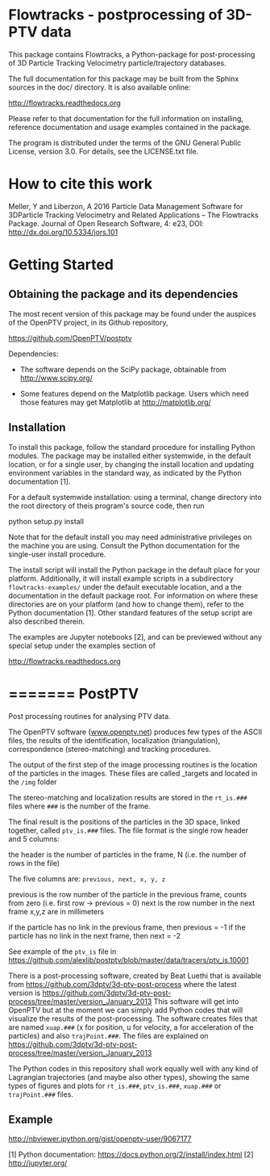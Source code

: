 Flowtracks - postprocessing of 3D-PTV data
==========================================

This package contains Flowtracks, a Python-package for post-processing
of 3D Particle Tracking Velocimetry particle/trajectory databases.

The full documentation for this package may be built from the Sphinx 
sources in the doc/ directory. It is also available online:

  http://flowtracks.readthedocs.org

Please refer to that documentation for the full information on installing,
reference documentation and usage examples contained in the package.

The program is distributed under the terms of the GNU General Public 
License, version 3.0. For details, see the LICENSE.txt file.

How to cite this work
=====================

Meller, Y and Liberzon, A 2016 Particle Data Management Software for 3DParticle Tracking Velocimetry and Related Applications – The Flowtracks Package. Journal of Open Research Software, 4: e23, DOI: <http://dx.doi.org/10.5334/jors.101> 


Getting Started
===============

Obtaining the package and its dependencies
------------------------------------------

The most recent version of this package may be found under the auspices of
the OpenPTV project, in its Github repository,

  https://github.com/OpenPTV/postptv

Dependencies:

* The software depends on the SciPy package, obtainable from 
  http://www.scipy.org/

* Some features depend on the Matplotlib package. Users which need those 
  features may get Matplotlib at http://matplotlib.org/

Installation
-----------

To install this package, follow the standard procedure for installing 
Python modules. The package may be installed either systemwide, in the default
location, or for a single user, by changing the install location and updating
environment variables in the standard way, as indicated by the Python 
documentation [1]. 

For a default systemwide installation: using a terminal, change directory into
the root directory of theis program's source code, then run

  python setup.py install

Note that for the default install you may need administrative privileges on the
machine you are using. Consult the Python documentation for the single-user 
install procedure.

The install script will install the Python package in the default place for 
your platform. Additionally, it will install example scripts in a 
subdirectory ``flowtracks-examples/`` under the default executable location, 
and a the documentation in the default package root. For information on where
these directories are on your platform (and how to change them), refer to 
the Python documentation [1]. Other standard features of the setup script are 
also described therein.

The examples are Jupyter notebooks [2], and can be previewed without any 
special setup under the examples section of

  http://flowtracks.readthedocs.org


=======
PostPTV
=======

Post processing routines for analysing PTV data.

The OpenPTV software (www.openptv.net) produces few types of the ASCII files, the results of the identification, localization
(triangulation), correspondence (stereo-matching) and tracking procedures. 

The output of the first step of the image processing routines is the location of the particles in the images. These files are called _targets
and located in the `/img` folder


The stereo-matching and localization results are stored in the `rt_is.###` files where `###` is the number of the frame. 


The final result is the positions of the particles in the 3D space, linked together, called `ptv_is.###` files. The file format is
the single row header and 5 columns:

the header is the number of particles in the frame, N (i.e. the number of rows in the file)

The five columns are: 
`previous, next, x, y, z`

previous is the row number of the particle in the previous frame, counts from zero (i.e. first row -> previous = 0)
next is the row number in the next frame
x,y,z are in millimeters

if the particle has no link in the previous frame, then previous = -1
if the particle has no link in the next frame, then next = -2


See example of the `ptv_is` file in https://github.com/alexlib/postptv/blob/master/data/tracers/ptv_is.10001


There is a post-processing software, created by Beat Luethi that is available from https://github.com/3dptv/3d-ptv-post-process where 
the latest version is https://github.com/3dptv/3d-ptv-post-process/tree/master/version_January_2013 This software will get into OpenPTV 
but at the moment we can simply add Python codes that will visualize the results of the post-processing. The software creates files
that are named `xuap.###` (x for position, u for velocity, a for acceleration of the particles) and also `trajPoint.###`. The files are
explained on https://github.com/3dptv/3d-ptv-post-process/tree/master/version_January_2013 

The Python codes in this repository shall work equally well with any kind of Lagrangian trajectories (and maybe also other types), showing
the same types of figures and plots for `rt_is.###`, `ptv_is.###`, `xuap.###` or `trajPoint.###` files. 


Example
---------

http://nbviewer.ipython.org/gist/openptv-user/9067177



[1] Python documentation: https://docs.python.org/2/install/index.html
[2] http://jupyter.org/
